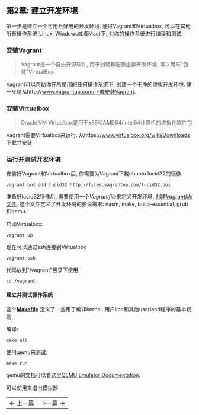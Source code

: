 ## 第2章: 建立开发环境


第一步是建立一个可用且好用的开发环境. 通过Vagrant和Virtualbox, 可以在其他所有操作系统(Linux, Windows或者Mac)下, 对你的操作系统进行编译和测试.

### 安装Vagrant
> Vagrant是一个自由开源软件, 用于创建和配置虚拟开发环境. 可以用来"包装"VirtualBox.

Vagrant可以帮助你在所使用的任何操作系统下, 创建一个干净的虚拟开发环境. 第一步是从http://www.vagrantup.com/下载安装Vagrant.

### 安装Virtualbox

> Oracle VM Virtualbox是用于x86和AMD64/Intel64计算机的虚拟化软件包

Vagrant需要Virtualbox来运行. 从https://www.virtualbox.org/wiki/Downloads下载并安装.

### 运行并测试开发环境

安装好Vagrant和Virtualbox后, 你需要为Vagrant下载ubuntu lucid32的镜像.

```
vagrant box add lucid32 http://files.vagrantup.com/lucid32.box
```

准备好lucid32镜像后, 需要使用一个*Vagrantfile*来定义开发环境. [创建*Vagrantfile*文件](https://github.com/SamyPesse/How-to-Make-a-Computer-Operating-System/blob/master/src/Vagrantfile). 这个文件定义了开发环境的预设需求: nasm, make, build-essential, grub和qemu.

启动Virtualbox:

```
vagrant up
```

现在可以通过ssh连接到Virtualbox

```
vagrant ssh
```

代码放到"/vagrant"目录下使用

```
cd /vagrant
```

#### 建立并测试操作系统

这个[**Makefile**](https://github.com/SamyPesse/How-to-Make-a-Computer-Operating-System/blob/master/src/Makefile) 定义了一些用于编译kernel, 用户libc和其他userland程序的基本规则.

编译:

```
make all
```

使用qemu来测试:

```
make run
```

qemu的文档可以看这里[QEMU Emulator Documentation](http://wiki.qemu.org/download/qemu-doc.html).

可以使用<Ctrl-a x>来退出模拟器

<table><tr><td><a href="../Chapter-1/README.md" >&larr; 上一篇</a></td><td><a href="../Chapter-3/README.md" >下一篇 &rarr;</a></td></tr></table>